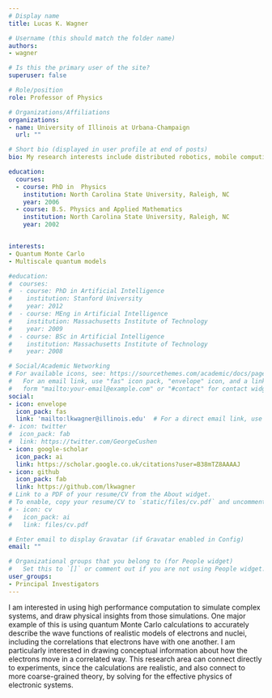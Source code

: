 ```yaml
---
# Display name
title: Lucas K. Wagner

# Username (this should match the folder name)
authors:
- wagner

# Is this the primary user of the site?
superuser: false

# Role/position
role: Professor of Physics

# Organizations/Affiliations
organizations:
- name: University of Illinois at Urbana-Champaign
  url: ""

# Short bio (displayed in user profile at end of posts)
bio: My research interests include distributed robotics, mobile computing and programmable matter.

education:
  courses:
  - course: PhD in  Physics
    institution: North Carolina State University, Raleigh, NC
    year: 2006
  - course: B.S. Physics and Applied Mathematics
    institution: North Carolina State University, Raleigh, NC
    year: 2002


interests:
- Quantum Monte Carlo
- Multiscale quantum models

#education:
#  courses:
#  - course: PhD in Artificial Intelligence
#    institution: Stanford University
#    year: 2012
#  - course: MEng in Artificial Intelligence
#    institution: Massachusetts Institute of Technology
#    year: 2009
#  - course: BSc in Artificial Intelligence
#    institution: Massachusetts Institute of Technology
#    year: 2008

# Social/Academic Networking
# For available icons, see: https://sourcethemes.com/academic/docs/page-builder/#icons
#   For an email link, use "fas" icon pack, "envelope" icon, and a link in the
#   form "mailto:your-email@example.com" or "#contact" for contact widget.
social:
- icon: envelope
  icon_pack: fas
  link: 'mailto:lkwagner@illinois.edu'  # For a direct email link, use "mailto:test@example.org".
#- icon: twitter
#  icon_pack: fab
#  link: https://twitter.com/GeorgeCushen
- icon: google-scholar
  icon_pack: ai
  link: https://scholar.google.co.uk/citations?user=B38mTZ8AAAAJ
- icon: github
  icon_pack: fab
  link: https://github.com/lkwagner
# Link to a PDF of your resume/CV from the About widget.
# To enable, copy your resume/CV to `static/files/cv.pdf` and uncomment the lines below.
# - icon: cv
#   icon_pack: ai
#   link: files/cv.pdf

# Enter email to display Gravatar (if Gravatar enabled in Config)
email: ""

# Organizational groups that you belong to (for People widget)
#   Set this to `[]` or comment out if you are not using People widget.
user_groups:
- Principal Investigators
---
```


I am interested in using high performance computation to simulate complex systems, and draw physical insights from those simulations. One major example of this is using quantum Monte Carlo calculations to accurately describe the wave functions of realistic models of electrons and nuclei, including the correlations that electrons have with one another. I am particularly interested in drawing conceptual information about how the electrons move in a correlated way. This research area can connect directly to experiments, since the calculations are realistic, and also connect to more coarse-grained theory, by solving for the effective physics of electronic systems.